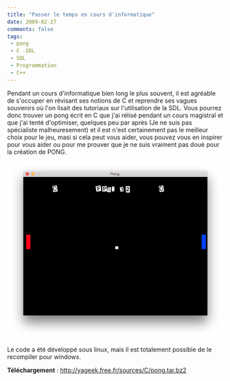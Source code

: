 ```yaml
---
title: "Passer le temps en cours d'informatique"
date: 2009-02-27
comments: false
tags:
 - pong
 - C -SDL
 - SDL
 - Programmation
 - C++
---
```

Pendant un cours d'informatique bien long le plus souvent, il est agréable de s'occuper en révisant ses notions de C et reprendre ses vagues souvenirs où l'on lisait des tutoriaux sur l'utilisation de la SDL. Vous pourrez donc trouver un pong écrit en C que j'ai rélisé pendant un cours magistral et que j'ai tenté d'optimiser, quelques peu par après (Je ne suis pas spécialiste malheuresement) et il est n'est certainement pas le meilleur choix pour le jeu, masi si cela peut vous aider, vous pouvez vous en inspirer pour vous aider ou pour me prouver que je ne suis vraiment pas doué pour la création de PONG.

![Capture d'écran](/assets/images/pong.png)

Le code a été développé sous linux, mais il est totalement possible de le recompiler pour windows.


**Téléchargement** : http://yageek.free.fr/sources/C/pong.tar.bz2
